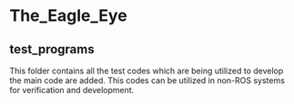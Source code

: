 # The_Eagle_Eye
## test_programs

This folder contains all the test codes which are being utilized to develop the main code are added. This codes can be utilized in non-ROS systems for verification and development.
